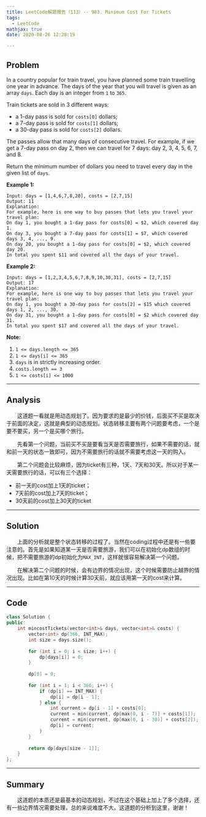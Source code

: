 ```yaml
---
title: LeetCode解题报告（113）-- 983. Minimum Cost For Tickets
tags:
  - LeetCode
mathjax: true
date: 2020-08-26 12:28:19

---
```


## Problem

In a country popular for train travel, you have planned some train travelling one year in advance.  The days of the year that you will travel is given as an array `days`.  Each day is an integer from `1` to `365`.

Train tickets are sold in 3 different ways:

- a 1-day pass is sold for `costs[0]` dollars;
- a 7-day pass is sold for `costs[1]` dollars;
- a 30-day pass is sold for `costs[2]` dollars.

The passes allow that many days of consecutive travel.  For example, if we get a 7-day pass on day 2, then we can travel for 7 days: day 2, 3, 4, 5, 6, 7, and 8.

Return the minimum number of dollars you need to travel every day in the given list of `days`.

<!-- more -->

**Example 1:**

```
Input: days = [1,4,6,7,8,20], costs = [2,7,15]
Output: 11
Explanation: 
For example, here is one way to buy passes that lets you travel your travel plan:
On day 1, you bought a 1-day pass for costs[0] = $2, which covered day 1.
On day 3, you bought a 7-day pass for costs[1] = $7, which covered days 3, 4, ..., 9.
On day 20, you bought a 1-day pass for costs[0] = $2, which covered day 20.
In total you spent $11 and covered all the days of your travel.
```

**Example 2:**

```
Input: days = [1,2,3,4,5,6,7,8,9,10,30,31], costs = [2,7,15]
Output: 17
Explanation: 
For example, here is one way to buy passes that lets you travel your travel plan:
On day 1, you bought a 30-day pass for costs[2] = $15 which covered days 1, 2, ..., 30.
On day 31, you bought a 1-day pass for costs[0] = $2 which covered day 31.
In total you spent $17 and covered all the days of your travel.
```

**Note:**

1. `1 <= days.length <= 365`
2. `1 <= days[i] <= 365`
3. `days` is in strictly increasing order.
4. `costs.length == 3`
5. `1 <= costs[i] <= 1000`

------

## Analysis

&emsp;&emsp;这道题一看就是用动态规划了。因为要求的是最少的价钱，后面买不买是取决于前面的决定，这就是典型的动态规划。状态转移主要有两个问题要考虑，一个是要不要买，另一个是买哪个旅行。

&emsp;&emsp;先看第一个问题，当前买不买是要看当天是否需要旅行，如果不需要的话，就和前一天的状态一致即可，因为不需要旅行的话就不需要考虑这一天的购入。

&emsp;&emsp;第二个问题会比较麻烦，因为ticket有三种，1天、7天和30天。所以对于某一天需要旅行的话，可以有三个选择：

- 前一天的cost加上1天的ticket；
- 7天前的cost加上7天的ticket；
- 30天前的cost加上30天的ticket

------

## Solution

&emsp;&emsp;上面的分析就是整个状态转移的过程了。当然在coding过程中还是有一些要注意的。首先是如果知道某一天是否需要旅游，我们可以在初始化dp数组的时候，把不需要旅游的dp初始化为`MAX_INT`，这样就很容易解决第一个问题。

&emsp;&emsp;在解决第二个问题的时候，会有边界的情况出现，这个时候需要防止越界的情况出现。比如在第10天的时候计算30天前，就应该用第一天的cost来计算。

------

## Code

```c++
class Solution {
public:
    int mincostTickets(vector<int>& days, vector<int>& costs) {
        vector<int> dp(366, INT_MAX);
        int size = days.size();
        
        for (int i = 0; i < size; i++) {
            dp[days[i]] = 0;
        }
        
        dp[0] = 0;
        
        for (int i = 1; i < 366; i++) {
            if (dp[i] == INT_MAX) {
                dp[i] = dp[i - 1];
            } else {
                int current = dp[i - 1] + costs[0];
                current = min(current, dp[max(0, i - 7)] + costs[1]);
                current = min(current, dp[max(0, i - 30)] + costs[2]);
                dp[i] = current;
            }
        }
        
        return dp[days[size - 1]];
    }
};
```

------

## Summary

&emsp;&emsp;这道题的本质还是最基本的动态规划，不过在这个基础上加上了多个选择，还有一些边界情况需要处理，总的来说难度不大。这道题的分析到这里，谢谢！
